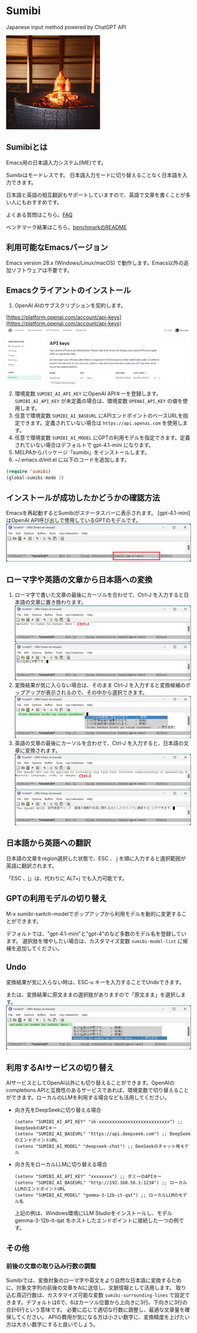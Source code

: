 # Sumibi

Japanese input method powered by ChatGPT API

![image.png](./images/sumibi_image.jpg)

## Sumibiとは

Emacs用の日本語入力システム(IME)です。

Sumibiはモードレスです。
日本語入力モードに切り替えることなく日本語を入力できます。

日本語と英語の相互翻訳もサポートしていますので、英語で文章を書くことが多い人にもおすすめです。

よくある質問はこちら。[FAQ](FAQ.md)

ベンチマーク結果はこちら。[benchmarkのREADME](benchmark/README.md)

## 利用可能なEmacsバージョン

Emacs version 28.x (Windows/Linux/macOS) で動作します。Emacs以外の追加ソフトウェアは不要です。

## Emacsクライアントのインストール

1. OpenAI AIのサブスクリプションを契約します。

[https://platform.openai.com/account/api-keys](https://platform.openai.com/account/api-keys)
![image.png](./images/img_8.png)

2. 環境変数 `SUMIBI_AI_API_KEY` にOpenAI APIキーを登録します。`SUMIBI_AI_API_KEY` が未定義の場合は、環境変数 `OPENAI_API_KEY` の値を使用します。
3. 任意で環境変数 `SUMIBI_AI_BASEURL` にAPIエンドポイントのベースURLを指定できます。定義されていない場合は `https://api.openai.com` を使用します。
3. 任意で環境変数 `SUMIBI_AI_MODEL` にGPTの利用モデルを指定できます。定義されていない場合はデフォルトで gpt-4.1-mini になります。
4. MELPAからパッケージ「sumibi」をインストールします。
5. \~/.emacs.d/init.el に以下のコードを追加します。

```lisp
(require 'sumibi)
(global-sumibi-mode 1)
```

## インストールが成功したかどうかの確認方法

Emacsを再起動するとSumibiがステータスバーに表示されます。
[gpt-4.1-mini] はOpenAI API呼び出しで使用しているGPTのモデルです。
![image.png](./images/img_9.png)

## ローマ字や英語の文章から日本語への変換

1. ローマ字で書いた文章の最後にカーソルを合わせて、Ctrl-J を入力すると日本語の文章に置き換わります。
    ![image.png](./images/img_15.png)
    ![image.png](./images/img_16.png)
2. 変換結果が気に入らない場合は、そのまま Ctrl-J を入力すると変換候補のポップアップが表示されるので、その中から選択できます。
    ![image.png](./images/img_11.png)
3. 英語の文章の最後にカーソルを合わせて、Ctrl-J を入力すると、日本語の文章に変換されます。
    ![image.png](./images/img_13.png)
    ![image.png](./images/img_14.png)

## 日本語から英語への翻訳

日本語の文章をregion選択した状態で、ESC 、 j を順に入力すると選択範囲が英語に翻訳されます。

「ESC 、j」は、代わりに ALT+j でも入力可能です。

## GPTの利用モデルの切り替え

M-x sumibi-switch-modelでポップアップから利用モデルを動的に変更することができます。

デフォルトでは、"gpt-4.1-mini"と"gpt-4"のなど多数のモデル名を登録しています。
選択肢を増やしたい場合は、カスタマイズ変数 `sumibi-model-list` に候補を追加してください。

## Undo

変換結果が気に入らない時は、ESC-u キーを入力することでUndoできます。

または、変換結果に原文ままの選択肢がありますので「原文まま」を選択します。
![image.png](./images/img_10.png)

## 利用するAIサービスの切り替え

AIサービスとしてOpenAI以外にも切り替えることができます。OpenAIのcompletions APIと互換性のあるサービスであれば、環境変数で切り替えることができます。ローカルのLLMを利用する場合なども活用してください。

- 向き先をDeepSeekに切り替える場合

    ```
    (setenv "SUMIBI_AI_API_KEY" "sk-xxxxxxxxxxxxxxxxxxxxxxxxxxx") ;; DeepSeekのAPIキー
    (setenv "SUMIBI_AI_BASEURL" "https://api.deepseek.com") ;; DeepSeekのエンドポイントURL
    (setenv "SUMIBI_AI_MODEL" "deepseek-chat") ;; DeeSeekのチャット用モデル
    ```

- 向き先をローカルLLMに切り替える場合


    ```
    (setenv "SUMIBI_AI_API_KEY" "xxxxxxxx") ;; ダミーのAPIキー
    (setenv "SUMIBI_AI_BASEURL" "http://192.168.56.1:1234") ;; ローカルLLMのエンドポイントURL
    (setenv "SUMIBI_AI_MODEL" "gemma-3-12b-it-qat") ;; ローカルLLMのモデル名
    ```

    上記の例は、Windows環境にLLM Studioをインストールし、モデル gemma-3-12b-it-qat をホストしたエンドポイントに接続した一つの例です。

## その他

### 前後の文章の取り込み行数の調整

Sumibiでは、変換対象のローマ字や英文をより自然な日本語に変換するために、対象文字列の前後の文章をAIに送信し、文脈情報として活用します。
取り込む周辺行数は、カスタマイズ可能な変数 `sumibi-surrounding-lines` で設定できます。デフォルトは6で、6はカーソル位置から上向きに3行、下向きに3行の合計6行という意味です。
必要に応じて適切な行数に調整し、最適な文章量を確保してください。
APIの費用が気になる方は小さい数字に、変換精度を上げたい方は大きい数字にすると良いでしょう。
